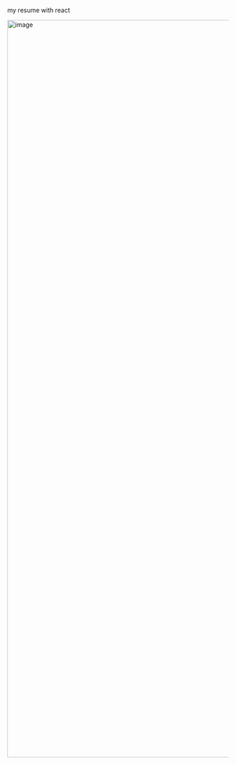 my resume with react 

<img width="1675" alt="image" src="https://user-images.githubusercontent.com/36824170/175795646-203c6e8d-4c14-4a98-8ab6-799b031224db.png">
